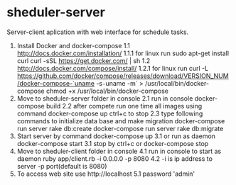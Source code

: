# sheduler-server
Server-client aplication with web interface for schedule tasks. 

1. Install Docker and docker-compose
  1.1 http://docs.docker.com/installation/
     1.1.1 for linux run 
        sudo apt-get install curl
        curl -sSL https://get.docker.com/ | sh
  1.2 http://docs.docker.com/compose/install/
      1.2.1 for linux run
        curl -L https://github.com/docker/compose/releases/download/VERSION_NUM/docker-compose-`uname -s`-`uname -m` > /usr/local/bin/docker-compose
        chmod +x /usr/local/bin/docker-compose
 2. Move to sheduler-server folder in console
  2.1 run in console
    docker-compose build
  2.2 after compete run one time all images using command
    docker-compose up
    ctrl+c to stop
  2.3 type following commands to initialize data base and make migration
    docker-compose run server rake db:create
    docker-compose run server rake db:migrate
  3. Start server by command
    docker-compose up
    3.1 or run as daemon
      docker-compose start
    3.1 stop by
      ctrl+c or docker-compose stop
  4. Move to sheduler-client folder in console
    4.1 run in console to start as daemon
      ruby app/client.rb -i 0.0.0.0 -p 8080
      4.2 -i is ip address to server
          -p port(default is 8080)
  5. To access web site use http://localhost 
    5.1 password 'admin'
